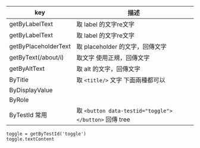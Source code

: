 |key|描述|
| ---| --- |
| getByLabelText |取 label 的文字re文字 |
| getByLabelText | 取 label 的文字re文字 |
| getByPlaceholderText | 取 placeholder 的文字，回傳文字 |
| getByText(/about/i) | 取文字 使用正規，回傳文字 |
| getByAltText        | 取 alt 的文字，回傳文字 |
| ByTitle             | 取 `<title/>` 文字 下面兩種都可以 |
| ByDisplayValue      |                                 |
| ByRole              |                                  |
| ByTestId 常用       | 取 `<button data-testid="toggle"></button>` 回傳 tree  |

```
toggle = getByTestId('toggle')
toggle.textContent
```